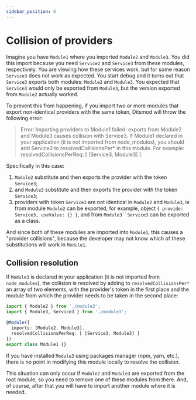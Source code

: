```yaml
---
sidebar_position: 6
---
```


# Collision of providers

Imagine you have `Module1` where you imported `Module2` and `Module3`. You did this import because you need `Service2` and `Service3` from these modules, respectively. You are viewing how these services work, but for some reason `Service3` does not work as expected. You start debug and it turns out that `Service3` exports both modules: `Module2` and `Module3`. You expected that `Service3` would only be exported from `Module3`, but the version exported from `Module2` actually worked.

To prevent this from happening, if you import two or more modules that export non-identical providers with the same token, Ditsmod will throw the following error:

> Error: Importing providers to Module1 failed: exports from Module2 and Module3 causes collision with Service3. If Module1 declared in your application (it is not imported from node_modules), you should add Service3 to resolvedCollisionsPer* in this module. For example: resolvedCollisionsPerReq: [ [Service3, Module3] ].

Specifically in this case:

1. `Module2` substitute and then exports the provider with the token `Service3`;
2. and `Module3` substitute and then exports the provider with the token `Service3`;
3. providers with token `Service3` are not identical in `Module2` and `Module3`, ie from module `Module2` can be exported, for example, object `{ provide: Service3, useValue: {} }`, and from `Module3``Service3` can be exported as a class.

And since both of these modules are imported into `Module1`, this causes a "provider collisions", because the developer may not know which of these substitutions will work in `Module1`.

## Collision resolution

If `Module3` is declared in your application (it is not imported from `node_modules`), the collision is resolved by adding to `resolvedCollisionsPer*` an array of two elements, with the provider's token in the first place and the module from which the provider needs to be taken in the second place:

```ts
import { Module2 } from './module2';
import { Module3, Service3 } from './module3';

@Module({
  imports: [Module2, Module3],
  resolvedCollisionsPerReq: [ [Service3, Module3] ]
})
export class Module1 {}
```

If you have installed `Module3` using packages manager (npm, yarn, etc.), there is no point in modifying this module locally to resolve the collision.

This situation can only occur if `Module2` and `Module3` are exported from the root module, so you need to remove one of these modules from there. And, of course, after that you will have to import another module where it is needed.
